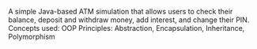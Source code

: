 A simple Java-based ATM simulation that allows users to check their balance, deposit and withdraw money, add interest, and change their PIN.
Concepts used:
OOP Principles: Abstraction, Encapsulation, Inheritance, Polymorphism

